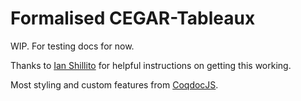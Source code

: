 # Formalised CEGAR-Tableaux

WIP. For testing docs for now.

Thanks to [Ian Shillito](https://github.com/ianshil) for helpful instructions on getting this working.

Most styling and custom features from [CoqdocJS](https://github.com/rocq-community/coqdocjs).
